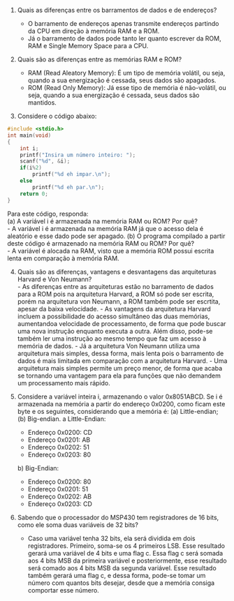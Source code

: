 1.	Quais as diferenças entre os barramentos de dados e de endereços?
	- O barramento de endereços apenas transmite endereços partindo da CPU em direção à memória RAM e a ROM.
	- Já o barramento de dados pode tanto ler quanto escrever da ROM, RAM e Single Memory Space para a CPU.

2.	Quais são as diferenças entre as memórias RAM e ROM?
	- RAM (Read Aleatory Memory): É um tipo de memória volátil, ou seja, quando a sua energização é cessada, seus dados são apagados.
	- ROM (Read Only Memory): Já esse tipo de memória é não-volátil, ou seja, quando a sua energização é cessada, seus dados são mantidos.

3.	Considere o código abaixo:

```C
#include <stdio.h>
int main(void)
{
	int i;
	printf("Insira um número inteiro: ");
	scanf("%d", &i);
	if(i%2)
		printf("%d eh impar.\n");
	else
		printf("%d eh par.\n");
	return 0;
}
```

Para este código, responda:\
	(a) A variável i é armazenada na memória RAM ou ROM? Por quê?\
	- A variável i é armazenada na memória RAM já que o acesso dela é aleatório e esse dado pode ser apagado.
	(b) O programa compilado a partir deste código é armazenado na memória RAM ou ROM? Por quê?\
	- A variável é alocada na RAM, visto que a memória ROM possui escrita lenta em comparação à memória RAM.
		
4.	Quais são as diferenças, vantagens e desvantagens das arquiteturas Harvard e Von Neumann?\
		- As diferenças entre as arquiteturas estão no barramento de dados para a ROM pois na arquitetura Harvard, a ROM só pode ser escrita, porém na arquitetura von Neumann, a ROM também pode ser escrtita, apesar da baixa velocidade.
		- As vantagens da arquitetura Harvard incluem a possibilidade do acesso simultâneo das duas memórias, aumentandoa velocidade de processamento, de forma que pode buscar uma nova instrução enquanto executa a outra. Além disso, pode-se também ler uma instrução ao mesmo tempo que faz um acesso à memória de dados.
		- Já a arquitetura Von Neumann utiliza uma arquitetura mais simples, dessa forma, mais lenta pois o barramento de dados é mais limitada em comparação com a arquitetura Harvard.
		- Uma arquitetura mais simples permite um preço menor, de forma que acaba se tornando uma vantagem para ela para funções que não demandem um processamento mais rápido.
		
5.	Considere a variável inteira i, armazenando o valor 0x8051ABCD. Se i é armazenada na memória a partir do endereço 0x0200, como ficam este byte e os seguintes, considerando que a memória é: (a) Little-endian; (b) Big-endian.
	a Little-Endian:
	- Endereço 0x0200: CD 
	- Endereço 0x0201: AB
	- Endereço 0x0202: 51
	- Endereço 0x0203: 80
	
	b) Big-Endian:
	- Endereço 0x0200: 80 
	- Endereço 0x0201: 51
	- Endereço 0x0202: AB
	- Endereço 0x0203: CD
	
6.	Sabendo que o processador do MSP430 tem registradores de 16 bits, como ele soma duas variáveis de 32 bits?
	- Caso uma variável tenha 32 bits, ela será dividida em dois registradores. Primeiro, soma-se os 4 primeiros LSB. Esse resultado gerará uma variável de 4 bits e uma flag c. Essa flag c será somada aos 4 bits MSB da primeira variável e posteriormente, esse resultado será comado aos 4 bits MSB da segunda variável. Esse resultado também gerará uma flag c, e dessa forma, pode-se tomar um número com quantos bits desejar, desde que a memória consiga comportar esse número.

